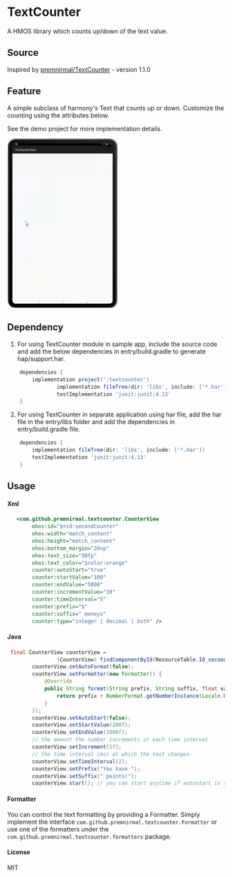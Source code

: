 # TextCounter

A HMOS library which counts up/down of the text value.

## Source
Inspired by [premnirmal/TextCounter](https://github.com/premnirmal/TextCounter) - version 1.1.0

## Feature
A simple subclass of harmony's Text that counts up or down. Customize the counting using the attributes below.

See the demo project for more implementation details.

<img src="screenshots/TextCounterDemo.gif" width="256">

## Dependency
1. For using TextCounter module in sample app, include the source code and add the below dependencies in entry/build.gradle to generate hap/support.har.
```groovy
	dependencies {
		implementation project(':textcounter')
                implementation fileTree(dir: 'libs', include: ['*.har'])
                testImplementation 'junit:junit:4.13'
	}
```

2. For using TextCounter in separate application using har file, add the har file in the entry/libs folder and add the dependencies in entry/build.gradle file.
```groovy
	dependencies {
		implementation fileTree(dir: 'libs', include: ['*.har'])
		testImplementation 'junit:junit:4.13'
	}
```

## Usage

#### Xml

```xml
   <com.github.premnirmal.textcounter.CounterView
        ohos:id="$+id:secondCounter"
        ohos:width="match_content"
        ohos:height="match_content"
        ohos:bottom_margin="20vp"
        ohos:text_size="30fp"
        ohos:text_color="$color:orange"
        counter:autoStart="true"
        counter:startValue="100"
        counter:endValue="5000"
        counter:incrementValue="10"
        counter:timeInterval="5"
        counter:prefix="$"
        counter:suffix=" moneys"
        counter:type="integer | decimal | both" />
```

#### Java
```java
 final CounterView counterView =
                (CounterView) findComponentById(ResourceTable.Id_secondCounter);
        counterView.setAutoFormat(false);
        counterView.setFormatter(new Formatter() {
            @Override
            public String format(String prefix, String suffix, float value) {
                return prefix + NumberFormat.getNumberInstance(Locale.US).format(value) + suffix;
            }
        });
        counterView.setAutoStart(false);
        counterView.setStartValue(200f);
        counterView.setEndValue(1000f);
        // the amount the number increments at each time interval
        counterView.setIncrement(5f); 
        // the time interval (ms) at which the text changes
        counterView.setTimeInterval(2);
        counterView.setPrefix("You have ");
        counterView.setSuffix(" points!");
        counterView.start(); // you can start anytime if autostart is set to false
```
#### Formatter
You can control the text formatting by providing a Formatter. Simply implement the interface `com.github.premnirmal.textcounter.Formatter` or use one of the formatters under the `com.github.premnirmal.textcounter.formatters` package.

#### License
MIT

